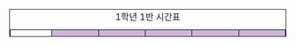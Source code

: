 <!DOCTYPE html>
<html lang="ko">
<head>
	<meta charset="UTF-8">
  <meta name="viewport" content="width=device-width, initial-scale=1.0">
  <title>Document</title>
	<style>
		body {
		 text-align: center;
		 }
		 td {
			 border: solid 1px black;
			 padding: 5px;  
		 }
		 th {
			 border: solid 1px black;
			 background-color :#cdb4db;
		 }
			table {
			 border: solid 1px;
			 border-collapse: collapse;
		 }
			table, tr, td {
			 width: 500px;
			 height: 50px;
		 }
 </style>
</head>
<body>
  <table>
    <caption>1학년 1반 시간표</caption>
      <thead>
        <tr>
        <th style="background-color: white;"></th>
        <th>월</th>
        <th>화</th>
        <th>수</th>
        <th>목</th>
        <th>금</th>
        </tr>
      </thead>
		<tbody>
				<tr>
				<td>1</td>
				<td>자율</td>
				<td rowspan="2" style="background-color:  #ffc8dd;">미술</td>
				<td>수학</td>
				<td>사회</td>
				<td>수학</td>
			</tr>
			<tr>
				<td>2</td>
				<td>진로</td>
				<td>국어</td>
				<td rowspan="2" style="background-color: #ffafcc;">응개</td>
				<td>과학</td>
			</tr>
			<tr>
				<td>3</td>
				<td>영어</td>
				<td>과학</td>
				<td>사회</td>
				<td rowspan="2" style="background-color: #bde0fe;">응개</td>
			</tr>
			<tr>
				<td>4</td>
				<td>사회</td>
				<td>체육</td>
				<td>체육</td>
				<td>영어</td>
			</tr>
			<tr>
				<td>5</td>
				<td>수학</td>
				<td>국어</td>
				<td>영어</td>
				<td rowspan="3" style="background-color: #a2d2ff;">자바</td>
				<td>동아리</td>
			</tr>
			<tr>
				<td>6</td>
				<td>과학</td>
				<td rowspan="2" style="background-color: #8ecae6;">자바</td>
				<td>응개</td>
			</tr>
			<tr>
				<td>7</td>
				<td>국어</td>
			</tr>
		<tbody>
  </table>
</body>
</html>